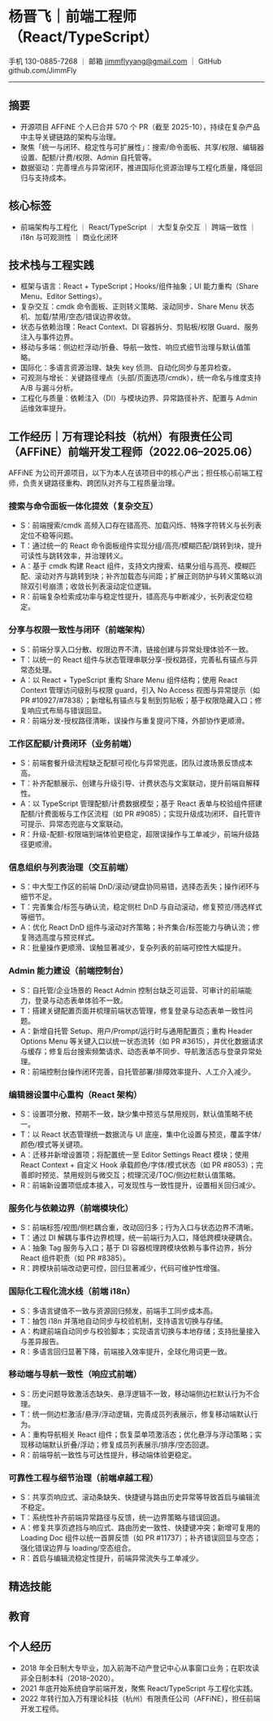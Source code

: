 # 杨晋飞｜前端工程师（React/TypeScript）

手机 130-0885-7268 ｜ 邮箱 jimmflyyang@gmail.com ｜ GitHub github.com/JimmFly

---

## 摘要

- 开源项目 AFFiNE 个人已合并 570 个 PR（截至 2025-10），持续在复杂产品中主导关键链路的架构与治理。
- 聚焦「统一与闭环、稳定性与可扩展性」：搜索/命令面板、共享/权限、编辑器设置、配额/计费/权限、Admin 自托管等。
- 数据驱动：完善埋点与异常闭环，推进国际化资源治理与工程化质量，降低回归与支持成本。

## 核心标签

- 前端架构与工程化 ｜ React/TypeScript ｜ 大型复杂交互 ｜ 跨端一致性 ｜ i18n 与可观测性 ｜ 商业化闭环

## 技术栈与工程实践

- 框架与语言：React + TypeScript；Hooks/组件抽象；UI 能力重构（Share Menu、Editor Settings）。
- 复杂交互：cmdk 命令面板、正则转义策略、滚动同步、Share Menu 状态机、加载/禁用/空态/错误边界收敛。
- 状态与依赖治理：React Context、DI 容器拆分、剪贴板/权限 Guard、服务注入与事件边界。
- 移动与多端：侧边栏浮动/折叠、导航一致性、响应式细节治理与默认值策略。
- 国际化：多语言资源治理、缺失 key 侦测、自动化同步与差异检查。
- 可观测与增长：关键路径埋点（头部/页面选项/cmdk），统一命名与维度支持 A/B 与漏斗分析。
- 工程化与质量：依赖注入（DI）与模块边界、异常路径补齐、配置与 Admin 运维效率提升。

## 工作经历｜万有理论科技（杭州）有限责任公司（AFFiNE）前端开发工程师（2022.06–2025.06）

AFFiNE 为公司开源项目，以下为本人在该项目中的核心产出；担任核心前端工程师，负责关键路径重构、跨团队对齐与工程质量治理。

### 搜索与命令面板一体化提效（复杂交互）

- S：前端搜索/cmdk 高频入口存在错高亮、加载闪烁、特殊字符转义与长列表定位不稳等问题。
- T：通过统一的 React 命令面板组件实现分组/高亮/模糊匹配/跳转到块，提升可读性与跳转效率，并治理转义。
- A：基于 cmdk 构建 React 组件，支持文内搜索、结果分组与高亮、模糊匹配、滚动对齐与跳转到块；补齐加载态与间距；扩展正则防护与转义策略以消除双引号崩溃；收敛长列表滚动定位逻辑。
- R：前端复杂检索成功率与稳定性提升，错高亮与中断减少，长列表定位稳定。

### 分享与权限一致性与闭环（前端架构）

- S：前端分享入口分散、权限边界不清，链接创建与异常处理体验不一致。
- T：以统一的 React 组件与状态管理串联分享-授权路径，完善私有锚点与异常态处理。
- A：以 React + TypeScript 重构 Share Menu 组件结构；使用 React Context 管理访问级别与权限 guard，引入 No Access 视图与异常提示（如 PR #10927/#7838）；新增私有锚点与复制到剪贴板；基于权限隐藏入口；修复响应式布局与错误回显。
- R：前端分发-授权路径清晰，误操作与重复提问下降，外部协作更顺滑。

### 工作区配额/计费闭环（业务前端）

- S：前端套餐升级流程缺乏配额可视化与异常兜底，团队过渡场景反馈成本高。
- T：补齐配额展示、创建与升级引导、计费状态与文案联动，提升前端自解释性。
- A：以 TypeScript 管理配额/计费数据模型；基于 React 表单与校验组件搭建配额/计费面板与工作区流程（如 PR #9085）；实现升级成功闭环、自托管许可提示、异常态兜底与文案联动。
- R：升级-配额-权限端到端体验更稳定，超限误操作与工单减少，前端升级路径更顺滑。

### 信息组织与列表治理（交互前端）

- S：中大型工作区的前端 DnD/滚动/键盘协同易错，选择态丢失；操作闭环与细节不足。
- T：完善集合/标签与确认流，稳定侧栏 DnD 与自动滚动，修复预览/筛选样式等细节。
- A：优化 React DnD 组件与滚动对齐策略；补齐集合/标签能力与确认流；修复筛选高度与预览样式。
- R：批量操作更顺滑、误触显著减少，复杂列表的前端可控性大幅提升。

### Admin 能力建设（前端控制台）

- S：自托管/企业场景的 React Admin 控制台缺乏可运营、可审计的前端能力，登录与动态表单体验不一致。
- T：搭建关键配置页面并梳理前端状态管理，修复登录与动态表单一致性问题。
- A：新增自托管 Setup、用户/Prompt/运行时与通用配置页；重构 Header Options Menu 等关键入口以统一状态流转（如 PR #3615），并优化数据请求与缓存；修复后台搜索频繁请求、动态表单不同步、导航激活态与登录异常处理。
- R：前端控制台操作闭环完善，自托管部署/排障效率提升、人工介入减少。

### 编辑器设置中心重构（React 架构）

- S：设置项分散、预期不一致，缺少集中预览与禁用规则，默认值策略不统一。
- T：以 React 状态管理统一数据流与 UI 底座，集中化设置与预览，覆盖字体/颜色/模式等关键项。
- A：迁移并新增设置项；将配置统一至 Editor Settings React 模块；使用 React Context + 自定义 Hook 承载颜色/字体/模式状态（如 PR #8053）；完善即时预览、禁用规则与微交互；梳理沉浸/TOC/侧边栏默认值策略。
- R：前端新设置项低成本接入，可发现性与一致性提升，设置相关回归减少。

### 服务化与依赖边界（前端模块化）

- S：前端标签/视图/侧栏耦合重，改动回归多；行为入口与状态边界不清晰。
- T：通过 DI 解耦与事件边界梳理，统一前端行为入口，降低跨模块硬耦合。
- A：抽象 Tag 服务与入口；基于 DI 容器梳理跨模块依赖与事件边界，拆分 React 组件职责（如 PR #8385）。
- R：跨模块前端改动更可控，回归显著减少，代码可维护性增强。

### 国际化工程化流水线（前端 i18n）

- S：多语言键值不一致与资源回归频发，前端手工同步成本高。
- T：抽包 i18n 并落地自动同步与校验机制，支持语言切换与存储。
- A：构建前端自动同步与校验脚本；实现语言切换与本地存储；支持批量接入与差异报告。
- R：多语言回归显著下降，前端接入效率提升，全球化用词更一致。

### 移动端与导航一致性（响应式前端）

- S：历史问题导致激活态缺失、悬浮逻辑不一致，移动端侧边栏默认行为不合理。
- T：统一侧边栏激活/悬浮/浮动逻辑，完善成员列表展示，修复移动端默认行为。
- A：重构导航相关 React 组件；恢复菜单项激活态；优化悬浮与浮动策略；实现移动端默认折叠/浮动；修复成员列表展示/排序/空态回退。
- R：前端导航一致性与可达性提升，移动端体验更稳定。

### 可靠性工程与细节治理（前端卓越工程）

- S：共享页响应式、滚动条缺失、快捷键与路由历史异常等导致首启与编辑流不稳定。
- T：系统性补齐前端异常路径与反馈，统一边界策略与错误回退。
- A：修复共享页遮挡与响应式、路由历史一致性、快捷键冲突；新增可复用的 Loading Doc 组件以统一首屏反馈（如 PR #11737）；补齐错误回显与空态；强化错误边界与 loading/空态组合。
- R：首启与编辑流稳定性提升，前端异常流失与工单减少。

## 精选技能

## 教育

## 个人经历

- 2018 年全日制大专毕业，加入前海不动产登记中心从事窗口业务；在职攻读非全日制本科（2018–2020）。
- 2021 年底开始系统自学前端开发，聚焦 React/TypeScript 与工程化实践。
- 2022 年转行加入万有理论科技（杭州）有限责任公司（AFFiNE），担任前端开发工程师。
